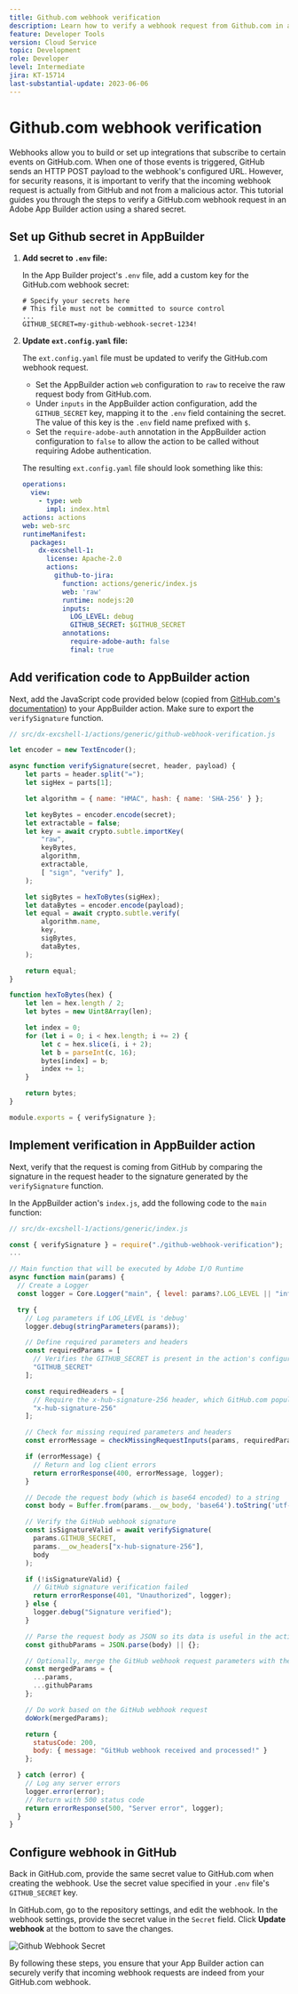 ```yaml
---
title: Github.com webhook verification
description: Learn how to verify a webhook request from Github.com in an App Builder action.
feature: Developer Tools
version: Cloud Service
topic: Development
role: Developer
level: Intermediate
jira: KT-15714
last-substantial-update: 2023-06-06
---
```


# Github.com webhook verification

Webhooks allow you to build or set up integrations that subscribe to certain events on GitHub.com. When one of those events is triggered, GitHub sends an HTTP POST payload to the webhook's configured URL. However, for security reasons, it is important to verify that the incoming webhook request is actually from GitHub and not from a malicious actor. This tutorial guides you through the steps to verify a GitHub.com webhook request in an Adobe App Builder action using a shared secret.

## Set up Github secret in AppBuilder

1. **Add secret to `.env` file:**
   
   In the App Builder project's `.env` file, add a custom key for the GitHub.com webhook secret:

   ```env
   # Specify your secrets here
   # This file must not be committed to source control
   ...
   GITHUB_SECRET=my-github-webhook-secret-1234!
   ```

2. **Update `ext.config.yaml` file:**

   The `ext.config.yaml` file must be updated to verify the GitHub.com webhook request.

   - Set the AppBuilder action `web` configuration to `raw` to receive the raw request body from GitHub.com.
   - Under `inputs` in the AppBuilder action configuration, add the `GITHUB_SECRET` key, mapping it to the `.env` field containing the secret. The value of this key is the `.env` field name prefixed with `$`.
   - Set the `require-adobe-auth` annotation in the AppBuilder action configuration to `false` to allow the action to be called without requiring Adobe authentication.

   The resulting `ext.config.yaml` file should look something like this:

   ```yaml
   operations:
     view:
       - type: web
         impl: index.html
   actions: actions
   web: web-src
   runtimeManifest:
     packages:
       dx-excshell-1:
         license: Apache-2.0
         actions:
           github-to-jira:
             function: actions/generic/index.js
             web: 'raw'
             runtime: nodejs:20
             inputs:
               LOG_LEVEL: debug
               GITHUB_SECRET: $GITHUB_SECRET
             annotations:
               require-adobe-auth: false
               final: true
   ```

## Add verification code to AppBuilder action

Next, add the JavaScript code provided below (copied from [GitHub.com's documentation](https://docs.github.com/en/webhooks/using-webhooks/validating-webhook-deliveries#javascript-example)) to your AppBuilder action. Make sure to export the `verifySignature` function.

```javascript
// src/dx-excshell-1/actions/generic/github-webhook-verification.js

let encoder = new TextEncoder();

async function verifySignature(secret, header, payload) {
    let parts = header.split("=");
    let sigHex = parts[1];

    let algorithm = { name: "HMAC", hash: { name: 'SHA-256' } };

    let keyBytes = encoder.encode(secret);
    let extractable = false;
    let key = await crypto.subtle.importKey(
        "raw",
        keyBytes,
        algorithm,
        extractable,
        [ "sign", "verify" ],
    );

    let sigBytes = hexToBytes(sigHex);
    let dataBytes = encoder.encode(payload);
    let equal = await crypto.subtle.verify(
        algorithm.name,
        key,
        sigBytes,
        dataBytes,
    );

    return equal;
}

function hexToBytes(hex) {
    let len = hex.length / 2;
    let bytes = new Uint8Array(len);

    let index = 0;
    for (let i = 0; i < hex.length; i += 2) {
        let c = hex.slice(i, i + 2);
        let b = parseInt(c, 16);
        bytes[index] = b;
        index += 1;
    }

    return bytes;
}

module.exports = { verifySignature };
```

## Implement verification in AppBuilder action

Next, verify that the request is coming from GitHub by comparing the signature in the request header to the signature generated by the `verifySignature` function.

In the AppBuilder action's `index.js`, add the following code to the `main` function:


```javascript
// src/dx-excshell-1/actions/generic/index.js

const { verifySignature } = require("./github-webhook-verification");
...

// Main function that will be executed by Adobe I/O Runtime
async function main(params) {
  // Create a Logger
  const logger = Core.Logger("main", { level: params?.LOG_LEVEL || "info" });

  try {
    // Log parameters if LOG_LEVEL is 'debug'
    logger.debug(stringParameters(params));

    // Define required parameters and headers
    const requiredParams = [
      // Verifies the GITHUB_SECRET is present in the action's configuration; add other parameters here as needed.
      "GITHUB_SECRET"
    ];

    const requiredHeaders = [
      // Require the x-hub-signature-256 header, which GitHub.com populates with a sha256 hash of the payload
      "x-hub-signature-256"
    ];

    // Check for missing required parameters and headers
    const errorMessage = checkMissingRequestInputs(params, requiredParams, requiredHeaders);

    if (errorMessage) {
      // Return and log client errors
      return errorResponse(400, errorMessage, logger);
    }

    // Decode the request body (which is base64 encoded) to a string
    const body = Buffer.from(params.__ow_body, 'base64').toString('utf-8');

    // Verify the GitHub webhook signature
    const isSignatureValid = await verifySignature(
      params.GITHUB_SECRET,
      params.__ow_headers["x-hub-signature-256"],
      body
    );

    if (!isSignatureValid) {
      // GitHub signature verification failed
      return errorResponse(401, "Unauthorized", logger);
    } else {
      logger.debug("Signature verified");
    }

    // Parse the request body as JSON so its data is useful in the action
    const githubParams = JSON.parse(body) || {};

    // Optionally, merge the GitHub webhook request parameters with the action parameters
    const mergedParams = {
      ...params,
      ...githubParams
    };

    // Do work based on the GitHub webhook request
    doWork(mergedParams);

    return {
      statusCode: 200,
      body: { message: "GitHub webhook received and processed!" }
    };

  } catch (error) {
    // Log any server errors
    logger.error(error);
    // Return with 500 status code
    return errorResponse(500, "Server error", logger);
  }
}
```

## Configure webhook in GitHub

Back in GitHub.com, provide the same secret value to GitHub.com when creating the webhook. Use the secret value specified in your `.env` file's `GITHUB_SECRET` key.

In GitHub.com, go to the repository settings, and edit the webhook. In the webhook settings, provide the secret value in the `Secret` field. Click __Update webhook__ at the bottom to save the changes.

![Github Webhook Secret](./assets/github-webhook-verification/github-webhook-settings.png)

By following these steps, you ensure that your App Builder action can securely verify that incoming webhook requests are indeed from your GitHub.com webhook.
